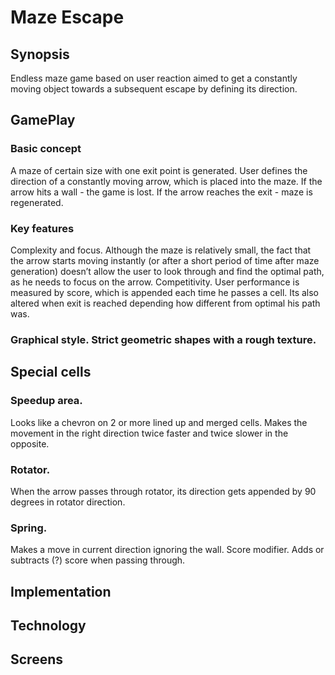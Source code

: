 # Maze Escape

## Synopsis
Endless maze game based on user reaction aimed to get a constantly moving object towards a subsequent escape by defining its direction.
## GamePlay
### Basic concept
A maze of certain size with one exit point is generated.
User defines the direction of a constantly moving arrow, which is placed into the maze. 
If the arrow hits a wall - the game is lost.
If the arrow reaches the exit - maze is regenerated.
### Key features
Complexity and focus. Although the maze is relatively small, the fact that the arrow starts moving instantly (or after a short period of time after maze generation) doesn’t allow the user to look through and find the optimal path, as he needs to focus on the arrow.
Competitivity. User performance is measured by score, which is appended each time he passes a cell. Its also altered when exit is reached depending how different from optimal his path was.
### Graphical style. Strict geometric shapes with a rough texture.
## Special cells
### Speedup area. 
Looks like a chevron on 2 or more lined up and merged cells. Makes the movement in the right direction twice faster and twice slower in the opposite.
### Rotator. 
When the arrow passes through rotator, its direction gets appended by 90 degrees in rotator direction.
### Spring. 
Makes a move in current direction ignoring the wall.
Score modifier. Adds or subtracts (?) score when passing through.

## Implementation
## Technology
## Screens
